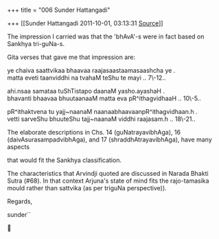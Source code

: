 +++
title = "006 Sunder Hattangadi"

+++
[[Sunder Hattangadi	2011-10-01, 03:13:31 [Source](https://groups.google.com/g/samskrita/c/wPI6TaAHuv0)]]



The impression I carried was that the 'bhAvA'-s were in fact based on Sankhya tri-guNa-s.



Gita verses that gave me that impression are:



ye chaiva saattvikaa bhaavaa raajasaastaamasaashcha ye .  
matta eveti taanviddhi na tvahaM teShu te mayi .. 7\\-12..



ahi.nsaa samataa tuShTistapo daanaM yasho.ayashaH .  
bhavanti bhaavaa bhuutaanaaM matta eva pR^ithagvidhaaH .. 10\\-5..



pR^ithaktvena tu yajj\~naanaM naanaabhaavaanpR^ithagvidhaan.h .  
vetti sarveShu bhuuteShu tajj\~naanaM viddhi raajasam.h .. 18\\-21..



 The elaborate descriptions in Chs. 14 (guNatrayavibhAga), 16 (daivAsurasampadvibhAga), and 17 (shraddhAtrayavibhAga), have many aspects

that would fit the Sankhya classification.



 The characteristics that Arvindji quoted are discussed in Narada Bhakti Sutra (#68). In that context Arjuna's state of mind fits the rajo-tamasika mould rather than sattvika (as per triguNa perspective)).





Regards,



sunder``



